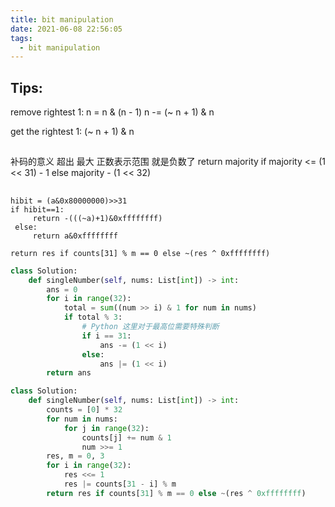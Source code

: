 ```yaml
---
title: bit manipulation
date: 2021-06-08 22:56:05
tags:
  - bit manipulation
---
```


## Tips:
remove rightest 1:
    n = n & (n - 1)
    n -= (~ n + 1) & n

get the rightest 1:
    (~ n + 1) & n

##
补码的意义
超出 最大 正数表示范围 就是负数了
return majority if majority <= (1 << 31) - 1 else majority - (1 << 32)

##
    hibit = (a&0x80000000)>>31
    if hibit==1:
         return -(((~a)+1)&0xffffffff)
     else:
         return a&0xffffffff

    return res if counts[31] % m == 0 else ~(res ^ 0xffffffff)

```python
class Solution:
    def singleNumber(self, nums: List[int]) -> int:
        ans = 0
        for i in range(32):
            total = sum((num >> i) & 1 for num in nums)
            if total % 3:
                # Python 这里对于最高位需要特殊判断
                if i == 31:
                    ans -= (1 << i)
                else:
                    ans |= (1 << i)
        return ans
```

```python
class Solution:
    def singleNumber(self, nums: List[int]) -> int:
        counts = [0] * 32
        for num in nums:
            for j in range(32):
                counts[j] += num & 1
                num >>= 1
        res, m = 0, 3
        for i in range(32):
            res <<= 1
            res |= counts[31 - i] % m
        return res if counts[31] % m == 0 else ~(res ^ 0xffffffff)
```
